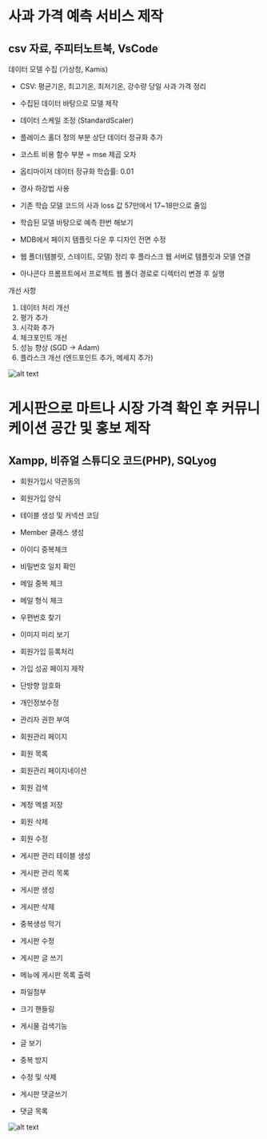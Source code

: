 # 사과 가격 예측 서비스 제작
## csv 자료, 주피터노트북, VsCode
데이터 모델 수집 (기상청, Kamis)

- CSV: 평균기온, 최고기온, 최저기온, 강수량 당일 사과 가격 정리

- 수집된 데이터 바탕으로 모델 제작

- 데이터 스케일 조정 (StandardScaler)

- 플레이스 홀더 정의 부분 상단 데이터 정규화 추가

- 코스트 비용 함수 부분 = mse 제곱 오차

- 옵티마이저 데이터 정규화 학습률: 0.01

- 경사 하강법 사용

- 기존 학습 모델 코드의 사과 loss 값 57만에서 17~18만으로 줄임

- 학습된 모델 바탕으로 예측 한번 해보기

- MDB에서 페이지 템플릿 다운 후 디자인 전면 수정

- 웹 폴더(템블릿, 스테이트, 모델) 정리 후 플라스크 웹 서버로 템플릿과 모델 연결

- 아나콘다 프롬프트에서 프로젝트 웹 폴더 경로로 디렉터리 변경 후 실행

개선 사항
1. 데이터 처리 개선
2. 평가 추가
3. 시각화 추가
4. 체크포인트 개선
5. 성능 향상 (SGD -> Adam)
6. 플라스크 개선 (엔드포인트 추가, 메세지 추가)

![alt text](<image/APP Main Page.jpeg>)

# 게시판으로 마트나 시장 가격 확인 후 커뮤니케이션 공간 및 홍보 제작
## Xampp, 비쥬얼 스튜디오 코드(PHP), SQLyog

- 회원가입시 약관동의

- 회원가입 양식

- 테이블 생성 및 커넥션 코딩

- Member 클래스 생성

- 아이디 중복체크

- 비밀번호 일치 확인

- 메일 중복 체크

- 메일 형식 체크

- 우편번호 찾기

- 이미지 미리 보기

- 회원가입 등록처리

- 가입 성공 페이지 제작

- 단방향 암호화

- 개인정보수정

- 관리자 권한 부여

- 회원관리 페이지

- 회원 목록

- 회원관리 페이지네이션

- 회원 검색

- 계정 엑셀 저장

- 회원 삭제

- 회원 수정

- 게시판 관리 테이블 생성

- 게시판 관리 목록

- 게시판 생성

- 게시판 삭제

- 중복생성 막기

- 게시판 수정

- 게시판 글 쓰기

- 메뉴에 게시판 목록 출력

- 파일첨부

- 크기 핸들링

- 게시물 검색기능

- 글 보기

- 중복 방지

- 수정 및 삭제

- 게시판 댓글쓰기

- 댓글 목록

![alt text](<image/PHP Board.jpeg>)
